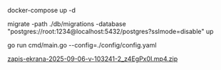 docker-compose up -d



migrate -path ./db/migrations -database "postgres://root:1234@localhost:5432/postgres?sslmode=disable" up




go run cmd/main.go --config=./config/config.yaml






[zapis-ekrana-2025-09-06-v-103241-2_z4EgPx0I.mp4.zip](https://github.com/user-attachments/files/22185450/zapis-ekrana-2025-09-06-v-103241-2_z4EgPx0I.mp4.zip)





